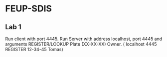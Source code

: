 # FEUP-SDIS

## Lab 1
Run client with port 4445.
Run Server with address localhost, port 4445 and arguments REGISTER/LOOKUP Plate (XX-XX-XX) Owner. ( localhost 4445 REGISTER 12-34-45 Tomas)
